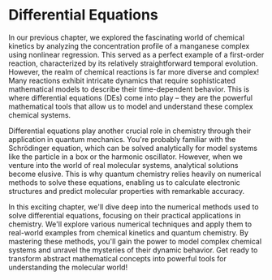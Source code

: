 # Differential Equations

In our previous chapter, we explored the fascinating world of chemical kinetics by analyzing the concentration profile of a manganese complex using nonlinear regression. This served as a perfect example of a first-order reaction, characterized by its relatively straightforward temporal evolution. However, the realm of chemical reactions is far more diverse and complex! Many reactions exhibit intricate dynamics that require sophisticated mathematical models to describe their time-dependent behavior. This is where differential equations (DEs) come into play – they are the powerful mathematical tools that allow us to model and understand these complex chemical systems.

Differential equations play another crucial role in chemistry through their application in quantum mechanics. You're probably familiar with the Schrödinger equation, which can be solved analytically for model systems like the particle in a box or the harmonic oscillator. However, when we venture into the world of real molecular systems, analytical solutions become elusive. This is why quantum chemistry relies heavily on numerical methods to solve these equations, enabling us to calculate electronic structures and predict molecular properties with remarkable accuracy.

In this exciting chapter, we'll dive deep into the numerical methods used to solve differential equations, focusing on their practical applications in chemistry. We'll explore various numerical techniques and apply them to real-world examples from chemical kinetics and quantum chemistry. By mastering these methods, you'll gain the power to model complex chemical systems and unravel the mysteries of their dynamic behavior. Get ready to transform abstract mathematical concepts into powerful tools for understanding the molecular world!

